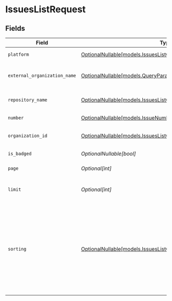 # IssuesListRequest


## Fields

| Field                                                                                                                                                                   | Type                                                                                                                                                                    | Required                                                                                                                                                                | Description                                                                                                                                                             |
| ----------------------------------------------------------------------------------------------------------------------------------------------------------------------- | ----------------------------------------------------------------------------------------------------------------------------------------------------------------------- | ----------------------------------------------------------------------------------------------------------------------------------------------------------------------- | ----------------------------------------------------------------------------------------------------------------------------------------------------------------------- |
| `platform`                                                                                                                                                              | [OptionalNullable[models.IssuesListQueryParamPlatformFilter]](../models/issueslistqueryparamplatformfilter.md)                                                          | :heavy_minus_sign:                                                                                                                                                      | Filter by platform.                                                                                                                                                     |
| `external_organization_name`                                                                                                                                            | [OptionalNullable[models.QueryParamExternalOrganizationNameFilter]](../models/queryparamexternalorganizationnamefilter.md)                                              | :heavy_minus_sign:                                                                                                                                                      | Filter by external organization name.                                                                                                                                   |
| `repository_name`                                                                                                                                                       | [OptionalNullable[models.IssuesListQueryParamRepositoryNameFilter]](../models/issueslistqueryparamrepositorynamefilter.md)                                              | :heavy_minus_sign:                                                                                                                                                      | Filter by repository name.                                                                                                                                              |
| `number`                                                                                                                                                                | [OptionalNullable[models.IssueNumberFilter]](../models/issuenumberfilter.md)                                                                                            | :heavy_minus_sign:                                                                                                                                                      | Filter by issue number.                                                                                                                                                 |
| `organization_id`                                                                                                                                                       | [OptionalNullable[models.IssuesListQueryParamOrganizationIDFilter]](../models/issueslistqueryparamorganizationidfilter.md)                                              | :heavy_minus_sign:                                                                                                                                                      | Filter by organization ID.                                                                                                                                              |
| `is_badged`                                                                                                                                                             | *OptionalNullable[bool]*                                                                                                                                                | :heavy_minus_sign:                                                                                                                                                      | Filter by badged status.                                                                                                                                                |
| `page`                                                                                                                                                                  | *Optional[int]*                                                                                                                                                         | :heavy_minus_sign:                                                                                                                                                      | Page number, defaults to 1.                                                                                                                                             |
| `limit`                                                                                                                                                                 | *Optional[int]*                                                                                                                                                         | :heavy_minus_sign:                                                                                                                                                      | Size of a page, defaults to 10. Maximum is 100.                                                                                                                         |
| `sorting`                                                                                                                                                               | [OptionalNullable[models.IssuesListQueryParamSorting]](../models/issueslistqueryparamsorting.md)                                                                        | :heavy_minus_sign:                                                                                                                                                      | Sorting criterion. Several criteria can be used simultaneously and will be applied in order. Add a minus sign `-` before the criteria name to sort by descending order. |